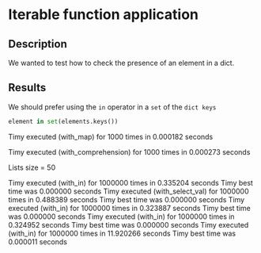 # Iterable function application
## Description
We wanted to test how to check the presence of an element in a dict.

## Results
We should prefer using the ```in``` operator in a ```set``` of the ```dict keys```

```python
element in set(elements.keys())
```


Timy executed (with_map) for 1000 times in 0.000182 seconds

Timy executed (with_comprehension) for 1000 times in 0.000273 seconds

Lists size = 50

Timy executed (with_in) for 1000000 times in 0.335204 seconds
Timy best time was 0.000000 seconds
Timy executed (with_select_val) for 1000000 times in 0.488389 seconds
Timy best time was 0.000000 seconds
Timy executed (with_in) for 1000000 times in 0.323887 seconds
Timy best time was 0.000000 seconds
Timy executed (with_in) for 1000000 times in 0.324952 seconds
Timy best time was 0.000000 seconds
Timy executed (with_in) for 1000000 times in 11.920266 seconds
Timy best time was 0.000011 seconds
